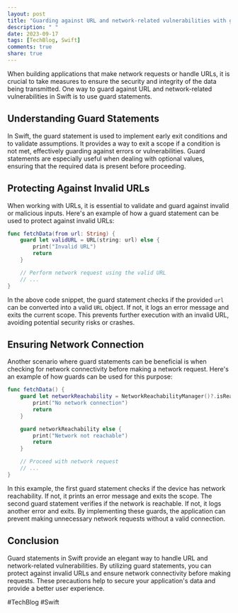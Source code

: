 ```yaml
---
layout: post
title: "Guarding against URL and network-related vulnerabilities with guard statements in Swift"
description: " "
date: 2023-09-17
tags: [TechBlog, Swift]
comments: true
share: true
---
```


When building applications that make network requests or handle URLs, it is crucial to take measures to ensure the security and integrity of the data being transmitted. One way to guard against URL and network-related vulnerabilities in Swift is to use guard statements.

## Understanding Guard Statements

In Swift, the guard statement is used to implement early exit conditions and to validate assumptions. It provides a way to exit a scope if a condition is not met, effectively guarding against errors or vulnerabilities. Guard statements are especially useful when dealing with optional values, ensuring that the required data is present before proceeding.

## Protecting Against Invalid URLs

When working with URLs, it is essential to validate and guard against invalid or malicious inputs. Here's an example of how a guard statement can be used to protect against invalid URLs:

```swift
func fetchData(from url: String) {
    guard let validURL = URL(string: url) else {
        print("Invalid URL")
        return
    }

    // Perform network request using the valid URL
    // ...
}
```

In the above code snippet, the guard statement checks if the provided `url` can be converted into a valid `URL` object. If not, it logs an error message and exits the current scope. This prevents further execution with an invalid URL, avoiding potential security risks or crashes.

## Ensuring Network Connection

Another scenario where guard statements can be beneficial is when checking for network connectivity before making a network request. Here's an example of how guards can be used for this purpose:

```swift
func fetchData() {
    guard let networkReachability = NetworkReachabilityManager()?.isReachable else {
        print("No network connection")
        return
    }

    guard networkReachability else {
        print("Network not reachable")
        return
    }

    // Proceed with network request
    // ...
}
```

In this example, the first guard statement checks if the device has network reachability. If not, it prints an error message and exits the scope. The second guard statement verifies if the network is reachable. If not, it logs another error and exits. By implementing these guards, the application can prevent making unnecessary network requests without a valid connection.

## Conclusion

Guard statements in Swift provide an elegant way to handle URL and network-related vulnerabilities. By utilizing guard statements, you can protect against invalid URLs and ensure network connectivity before making requests. These precautions help to secure your application's data and provide a better user experience.

#TechBlog #Swift